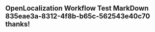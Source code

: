 <properties
ms.topic="hero-topic1"
ms.test1="hero-topic"
ms.test2="test"/>

## OpenLocalization Workflow Test MarkDown 835eae3a-8312-4f8b-b65c-562543e40c70 thanks!
